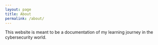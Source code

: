 ```yaml
---
layout: page
title: About
permalink: /about/
---
```


This website is meant to be a documentation of my learning journey in the cybersecurity world.
